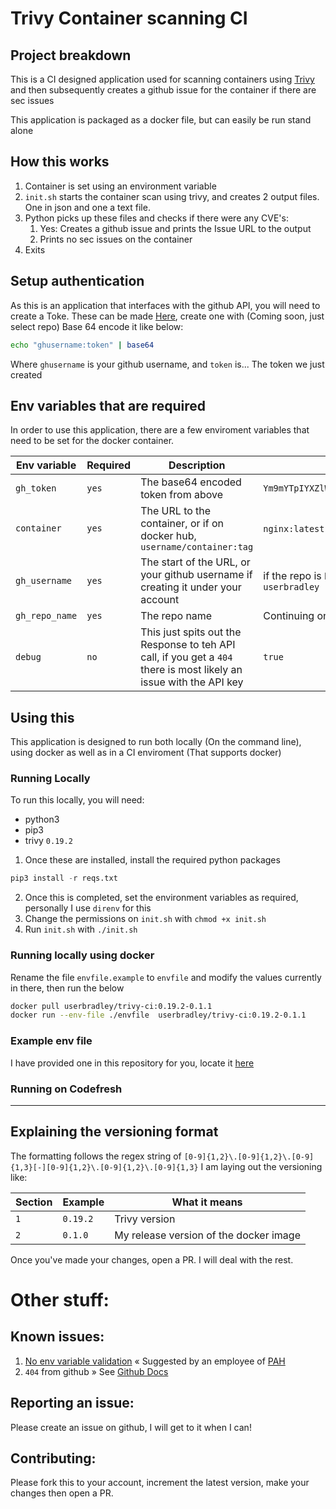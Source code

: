 # Trivy Container scanning CI

## Project breakdown
This is a CI designed application used for scanning containers using [Trivy](https://github.com/aquasecurity/trivy) and then subsequently creates a github issue for the container if there are sec issues

This application is packaged as a docker file, but can easily be run stand alone

## How this works
1. Container is set using an environment variable
2. `init.sh` starts the container scan using trivy, and creates 2 output files. One in json and one a text file.
3. Python picks up these files and checks if there were any CVE's:
   1. Yes: Creates a github issue and prints the Issue URL to the output
   2. Prints no sec issues on the container
4. Exits

## Setup authentication
As this is an application that interfaces with the github API, you will need to create a Toke. 
These can be made [Here](https://github.com/settings/tokens), create one with <!--@TODO: Verify --> (Coming soon, just select repo)
Base 64 encode it like below:
```bash
echo "ghusername:token" | base64
```
Where `ghusername` is your github username, and `token` is... The token we just created
## Env variables that are required
In order to use this application, there are a few enviroment variables that need to be set for the docker container.

| Env variable   | Required | Description                                                                                                         | Example                                                                                  |
|----------------|----------|---------------------------------------------------------------------------------------------------------------------|------------------------------------------------------------------------------------------|
| `gh_token`     | `yes`    | The base64 encoded token from above                                                                                 | `Ym9mYTpIYXZlWW91U2VlbkJvZmFEZWV6TnV0c0hBQUFBQUFBQUFHT1RFRUVFRUVFRU0K`                   |
| `container`    | `yes`    | The URL to the container, or if on docker hub, `username/container:tag`                                             | `nginx:latest` or `quay.io/codefresh/alpine:3.11`                                        |
| `gh_username`  | `yes`    | The start of the URL, or your github username if creating it under your account                                     | if the repo is `https://github.com/userbradley/issuetesting` this would be `userbradley` |
| `gh_repo_name` | `yes`    | The repo name                                                                                                       | Continuing on from the above, we would use `issuetesting`                                |
| `debug`        | `no`     | This just spits out the Response to teh API call, if you get a `404` there is most likely an issue with the API key | `true`                                                                                   |                                                                                          | 

## Using this
This application is designed to run both locally (On the command line), using docker as well as in a CI enviroment (That supports docker)
### Running Locally
To run this locally, you will need:
* python3
* pip3
* trivy `0.19.2`
1. Once these are installed, install the required python packages
```python
pip3 install -r reqs.txt
```
2. Once this is completed, set the environment variables as required, personally I use `direnv` for this
3. Change the permissions on `init.sh` with `chmod +x init.sh` 
4. Run `init.sh` with `./init.sh`


### Running locally using docker
Rename the file `envfile.example` to `envfile` and modify the values currently in there, then run the below
```bash
docker pull userbradley/trivy-ci:0.19.2-0.1.1
docker run --env-file ./envfile  userbradley/trivy-ci:0.19.2-0.1.1
```
### Example env file
I have provided one in this repository for you, locate it [here](/envfile.example)
### Running on Codefresh
<!-- @TODO: Test on codefresh -->

---
## Explaining the versioning format
The formatting follows the regex string of `[0-9]{1,2}\.[0-9]{1,2}\.[0-9]{1,3}[-][0-9]{1,2}\.[0-9]{1,2}\.[0-9]{1,3}`
I am laying out the versioning like:

| Section | Example  | What it means                          |
|---------|----------|----------------------------------------|
| `1`     | `0.19.2` | Trivy version                          | 
| `2`     | `0.1.0`  | My release version of the docker image |

Once you've made your changes, open a PR. I will deal with the rest. 




# Other stuff:

## Known issues:
1. [No env variable validation](https://github.com/userbradley/trivy-ci/issues/4) « Suggested by an employee of [PAH](https://www.petsathome.com)
2. `404` from github » See [Github Docs](https://docs.github.com/en/rest/overview/other-authentication-methods#basic-authentication)

## Reporting an issue:
Please create an issue on github, I will get to it when I can!

## Contributing:
Please fork this to your account, increment the latest version, make your changes then open a PR.
